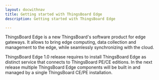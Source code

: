 ```yaml
---
layout: docwithnav
title: Getting started with ThingsBoard Edge
description: Getting started with ThingsBoard Edge

---
```


ThingsBoard Edge is a new ThingsBoard's software product for edge gateways. It allows to bring edge computing, data collection and management to the edge, while seamlessly synchronizing with the cloud.

ThingsBoard Edge 1.0 release requires to install ThingsBoard Edge as distinct service that connects to ThingsBoard PE/CE editions. In the next release multiple ThingsBoard Edge components will be built in and managed by a single ThingsBoard CE/PE installation.
